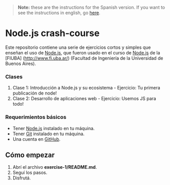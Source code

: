 > **Note:** these are the instructions for the Spanish version. If you want to see the instructions in english, go [here](./README.eng.md).

# Node.js crash-course

Este repositorio contiene una serie de ejercicios cortos y simples que enseñan el uso de [Node.js](https://nodejs.org/en/), que fueron usado en el curso de [Node.js](https://nodejs.org/en/) de la [FIUBA] (http://www.fi.uba.ar/) (Facultad de Ingeniería de la Universidad de Buenos Aires).

### Clases

1. Clase 1: Introducción a Node.js y su ecosistema - Ejercicio: Tu primera publicación de node!
2. Clase 2: Desarrollo de aplicaciones web - Ejercicio: Usemos JS para todo!

### Requerimientos básicos

* Tener [Node.js](https://nodejs.org/en/) instalado en tu máquina.
* Tener [Git](https://git-scm.com/book/en/v2/Getting-Started-Installing-Git) instalado en tu máquina.
* Una cuenta en [GitHub](https://github.com/).

## Cómo empezar

1. Abrí el archivo **exercise-1/README.md**.
2. Seguí los pasos.
3. Disfrutá.
